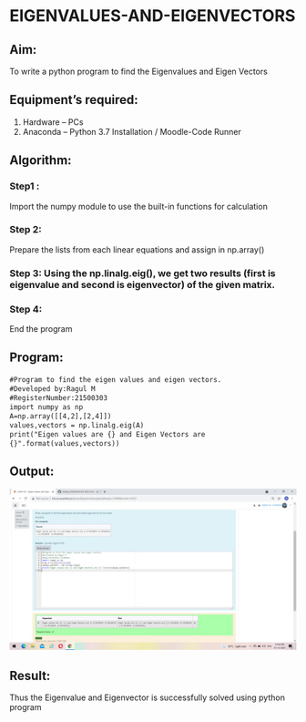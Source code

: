 # EIGENVALUES-AND-EIGENVECTORS
## Aim:
To write a python program to find the Eigenvalues and Eigen Vectors
## Equipment’s required:
1. 	Hardware – PCs
2. 	Anaconda – Python 3.7 Installation / Moodle-Code Runner
## Algorithm:
### Step1 :
Import the numpy module to use the built-in functions for calculation
### Step 2:
Prepare the lists from each linear equations and assign in np.array()
### Step 3: Using the np.linalg.eig(),  we get two results (first is eigenvalue and second is eigenvector) of the given matrix.
### Step 4:
End the program

## Program:
~~~
#Program to find the eigen values and eigen vectors.
#Developed by:Ragul M
#RegisterNumber:21500303
import numpy as np
A=np.array([[4,2],[2,4]])
values,vectors = np.linalg.eig(A)
print("Eigen values are {} and Eigen Vectors are {}".format(values,vectors))
~~~

## Output:
![output](https://github.com/ragulmani936/EIGENVALUES-AND-EIGENVECTORS/blob/main/Screenshot%20(15).png?raw=true)
## Result:
Thus the Eigenvalue and Eigenvector is successfully solved using python program
